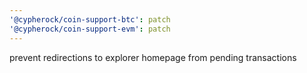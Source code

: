 ```yaml
---
'@cypherock/coin-support-btc': patch
'@cypherock/coin-support-evm': patch
---
```


prevent redirections to explorer homepage from pending transactions
